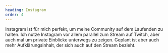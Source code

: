 ```yaml
---
heading: Instagram
order: 4
---
```

Instagram ist für mich perfekt, um meine Community auf dem Laufenden zu halten. Ich nutze Instagram vor allem parallel zum Stream auf Twitch, aber auch mal um private Einblicke unterwegs zu zeigen. Geplant ist aber auch mehr Aufklärungsinhalt, der sich auch auf den Stream bezieht.
